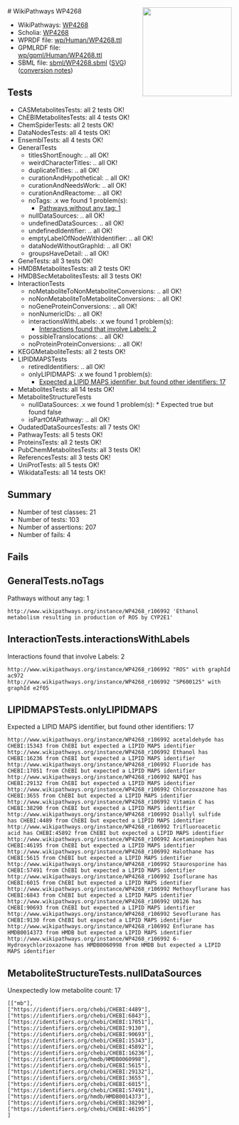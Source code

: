 <img style="float: right; width: 200px" src="../logo.png" />
# WikiPathways WP4268

* WikiPathways: [WP4268](https://identifiers.org/wikipathways:WP4268)
* Scholia: [WP4268](https://scholia.toolforge.org/wikipathways/WP4268)
* WPRDF file: [wp/Human/WP4268.ttl](../wp/Human/WP4268.ttl)
* GPMLRDF file: [wp/gpml/Human/WP4268.ttl](../wp/gpml/Human/WP4268.ttl)
* SBML file: [sbml/WP4268.sbml](../sbml/WP4268.sbml) ([SVG](../sbml/WP4268.svg)) ([conversion notes](../sbml/WP4268.txt))

## Tests
* CASMetabolitesTests: all 2 tests OK!
* ChEBIMetabolitesTests: all 4 tests OK!
* ChemSpiderTests: all 2 tests OK!
* DataNodesTests: all 4 tests OK!
* EnsemblTests: all 4 tests OK!
* GeneralTests
    * titlesShortEnough: .. all OK!
    * weirdCharacterTitles: .. all OK!
    * duplicateTitles: .. all OK!
    * curationAndHypothetical: .. all OK!
    * curationAndNeedsWork: .. all OK!
    * curationAndReactome: .. all OK!
    * noTags: .x we found 1 problem(s):
        * [Pathways without any tag: 1](#b5a30a81)
    * nullDataSources: .. all OK!
    * undefinedDataSources: .. all OK!
    * undefinedIdentifier: .. all OK!
    * emptyLabelOfNodeWithIdentifier: .. all OK!
    * dataNodeWithoutGraphId: .. all OK!
    * groupsHaveDetail: .. all OK!
* GeneTests: all 3 tests OK!
* HMDBMetabolitesTests: all 2 tests OK!
* HMDBSecMetabolitesTests: all 3 tests OK!
* InteractionTests
    * noMetaboliteToNonMetaboliteConversions: .. all OK!
    * noNonMetaboliteToMetaboliteConversions: .. all OK!
    * noGeneProteinConversions: .. all OK!
    * nonNumericIDs: .. all OK!
    * interactionsWithLabels: .x we found 1 problem(s):
        * [Interactions found that involve Labels: 2](#630d2679)
    * possibleTranslocations: .. all OK!
    * noProteinProteinConversions: .. all OK!
* KEGGMetaboliteTests: all 2 tests OK!
* LIPIDMAPSTests
    * retiredIdentifiers: .. all OK!
    * onlyLIPIDMAPS: .x we found 1 problem(s):
        * [Expected a LIPID MAPS identifier, but found other identifiers: 17](#d0bfb67f)
* MetabolitesTests: all 14 tests OK!
* MetaboliteStructureTests
    * nullDataSources: .x we found 1 problem(s):
            * Expected true but found false
    * isPartOfAPathway: .. all OK!
* OudatedDataSourcesTests: all 7 tests OK!
* PathwayTests: all 5 tests OK!
* ProteinsTests: all 2 tests OK!
* PubChemMetabolitesTests: all 3 tests OK!
* ReferencesTests: all 3 tests OK!
* UniProtTests: all 5 tests OK!
* WikidataTests: all 14 tests OK!


## Summary

* Number of test classes: 21
* Number of tests: 103
* Number of assertions: 207
* Number of fails: 4

## Fails

<a name="b5a30a81" />

## GeneralTests.noTags

Pathways without any tag: 1
```
http://www.wikipathways.org/instance/WP4268_r106992 'Ethanol metabolism resulting in production of ROS by CYP2E1' 
```

<a name="630d2679" />

## InteractionTests.interactionsWithLabels

Interactions found that involve Labels: 2
```
http://www.wikipathways.org/instance/WP4268_r106992 "ROS" with graphId ac972
http://www.wikipathways.org/instance/WP4268_r106992 "SP600125" with graphId e2f05
```

<a name="d0bfb67f" />

## LIPIDMAPSTests.onlyLIPIDMAPS

Expected a LIPID MAPS identifier, but found other identifiers: 17
```
http://www.wikipathways.org/instance/WP4268_r106992 acetaldehyde has CHEBI:15343 from ChEBI but expected a LIPID MAPS identifier
http://www.wikipathways.org/instance/WP4268_r106992 Ethanol has CHEBI:16236 from ChEBI but expected a LIPID MAPS identifier
http://www.wikipathways.org/instance/WP4268_r106992 Fluoride has CHEBI:17051 from ChEBI but expected a LIPID MAPS identifier
http://www.wikipathways.org/instance/WP4268_r106992 NAPQI has CHEBI:29132 from ChEBI but expected a LIPID MAPS identifier
http://www.wikipathways.org/instance/WP4268_r106992 Chlorzoxazone has CHEBI:3655 from ChEBI but expected a LIPID MAPS identifier
http://www.wikipathways.org/instance/WP4268_r106992 Vitamin C has CHEBI:38290 from ChEBI but expected a LIPID MAPS identifier
http://www.wikipathways.org/instance/WP4268_r106992 Diallyl sulfide has CHEBI:4489 from ChEBI but expected a LIPID MAPS identifier
http://www.wikipathways.org/instance/WP4268_r106992 Trifluoroacetic acid has CHEBI:45892 from ChEBI but expected a LIPID MAPS identifier
http://www.wikipathways.org/instance/WP4268_r106992 Acetaminophen has CHEBI:46195 from ChEBI but expected a LIPID MAPS identifier
http://www.wikipathways.org/instance/WP4268_r106992 Halothane has CHEBI:5615 from ChEBI but expected a LIPID MAPS identifier
http://www.wikipathways.org/instance/WP4268_r106992 Staurosporine has CHEBI:57491 from ChEBI but expected a LIPID MAPS identifier
http://www.wikipathways.org/instance/WP4268_r106992 Isoflurane has CHEBI:6015 from ChEBI but expected a LIPID MAPS identifier
http://www.wikipathways.org/instance/WP4268_r106992 Methoxyflurane has CHEBI:6843 from ChEBI but expected a LIPID MAPS identifier
http://www.wikipathways.org/instance/WP4268_r106992 U0126 has CHEBI:90693 from ChEBI but expected a LIPID MAPS identifier
http://www.wikipathways.org/instance/WP4268_r106992 Sevoflurane has CHEBI:9130 from ChEBI but expected a LIPID MAPS identifier
http://www.wikipathways.org/instance/WP4268_r106992 Enflurane has HMDB0014373 from HMDB but expected a LIPID MAPS identifier
http://www.wikipathways.org/instance/WP4268_r106992 6-Hydroxychlorzoxazone has HMDB0060998 from HMDB but expected a LIPID MAPS identifier
```

<a name="91904190" />

## MetaboliteStructureTests.nullDataSources

Unexpectedly low metabolite count: 17
```
[["mb"],
["https://identifiers.org/chebi/CHEBI:4489"],
["https://identifiers.org/chebi/CHEBI:6843"],
["https://identifiers.org/chebi/CHEBI:17051"],
["https://identifiers.org/chebi/CHEBI:9130"],
["https://identifiers.org/chebi/CHEBI:90693"],
["https://identifiers.org/chebi/CHEBI:15343"],
["https://identifiers.org/chebi/CHEBI:45892"],
["https://identifiers.org/chebi/CHEBI:16236"],
["https://identifiers.org/hmdb/HMDB0060998"],
["https://identifiers.org/chebi/CHEBI:5615"],
["https://identifiers.org/chebi/CHEBI:29132"],
["https://identifiers.org/chebi/CHEBI:3655"],
["https://identifiers.org/chebi/CHEBI:6015"],
["https://identifiers.org/chebi/CHEBI:57491"],
["https://identifiers.org/hmdb/HMDB0014373"],
["https://identifiers.org/chebi/CHEBI:38290"],
["https://identifiers.org/chebi/CHEBI:46195"]
]
```

